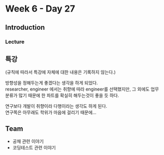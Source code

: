# Week 6 - Day 27

## Introduction
### Lecture

## 특강
(규칙에 따라서 특강에 자체에 대한 내용은 기록하지 않는다.)  
  
방향성을 정해두는게 좋겠다는 생각을 하게 되었다.  
researcher, engineer 에서는 취향에 따라 engineer를 선택했지만, 그 외에도 업무 분류가 많기 때문에 한 파트를 확실히 해두는것이 좋을 듯 하다.  
  
연구보다 개발이 취향이라 다행이라는 생각도 하게 된다.  
연구쪽은 아무래도 학위가 마음에 걸리기 때문에...  


## Team
- 공채 관련 이야기
- 코딩테스트 관련 이야기
